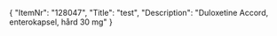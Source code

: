 {
  "ItemNr": "128047",
  "Title": "test",
  "Description": "Duloxetine Accord, enterokapsel, hård 30 mg"
}